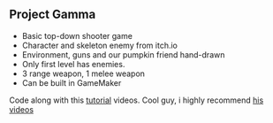 ## Project Gamma
- Basic top-down shooter game
- Character and skeleton enemy from itch.io
- Environment, guns and our pumpkin friend hand-drawn
- Only first level has enemies.
- 3 range weapon, 1 melee weapon
- Can be built in GameMaker

Code along with this [tutorial](https://www.youtube.com/playlist?list=PL14Yj-e2sgzxTXIRYH-J2_PWAZRMahfLb) videos.
Cool guy, i highly recommend [his videos](https://www.youtube.com/@peytonburnham4316)




